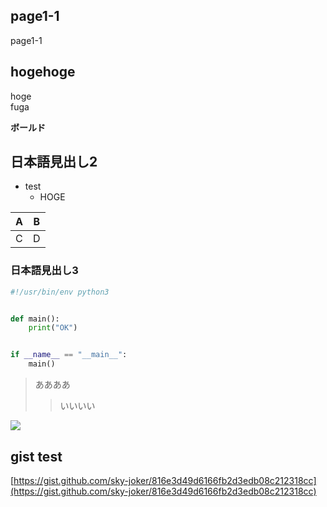 ## page1-1

page1-1

## hogehoge

hoge  
fuga

**ボールド**

## 日本語見出し2

* test
    * HOGE

|A|B|
|-|-|
|C|D|

### 日本語見出し3

```py
#!/usr/bin/env python3


def main():
    print("OK")


if __name__ == "__main__":
    main()
```

> ああああ
>> いいいい

![](https://getvectorlogo.com/wp-content/uploads/2019/01/red-hat-ansible-tower-vector-logo.png)

## gist test

[https://gist.github.com/sky-joker/816e3d49d6166fb2d3edb08c212318cc](https://gist.github.com/sky-joker/816e3d49d6166fb2d3edb08c212318cc)

<script src="https://gist.github.com/sky-joker/816e3d49d6166fb2d3edb08c212318cc.js"></script>

